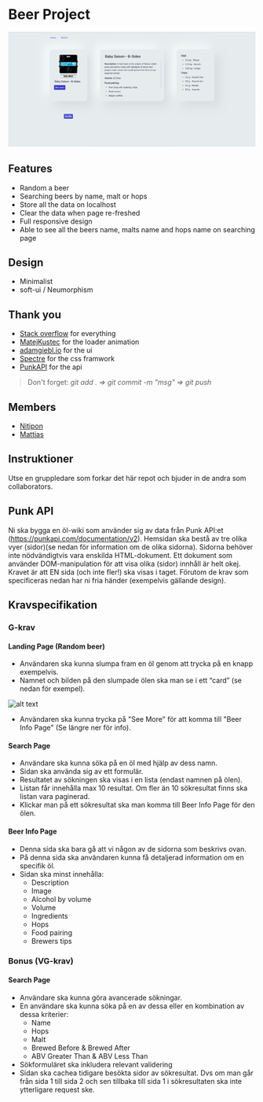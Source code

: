 # Beer Project

![alt text](lb.png)

## Features

-  Random a beer
-  Searching beers by name, malt or hops
-  Store all the data on localhost
-  Clear the data when page re-freshed
-  Full responsive design
-  Able to see all the beers name, malts name and hops name on searching page

## Design

-  Minimalist
-  soft-ui / Neumorphism

## Thank you

-  [Stack overflow](https://stackoverflow.com/) for everything
-  [MatejKustec](https://github.com/MatejKustec) for the loader animation
-  [adamgiebl.io](https://www.instagram.com/adamgiebl.io/) for the ui
-  [Spectre](https://picturepan2.github.io/spectre/index.html) for the css framwork
-  [PunkAPI](https://punkapi.com/documentation/v2) for the api

> Don't forget: _git add . => git commit -m "msg" => git push_

## Members

-  [Nitipon](https://github.com/nitipon-apaisri)
-  [Mattias](https://github.com/splarsxd)

## Instruktioner

Utse en gruppledare som forkar det här repot och bjuder in de andra som collaborators.

## Punk API

Ni ska bygga en öl-wiki som använder sig av data från Punk API:et (https://punkapi.com/documentation/v2). Hemsidan ska bestå av tre olika vyer (sidor)(se nedan för information om de olika sidorna). Sidorna behöver inte nödvändigtvis vara enskilda HTML-dokument. Ett dokument som använder DOM-manipulation för att visa olika (sidor) innhåll är helt okej. Kravet är att EN sida (och inte fler!) ska visas i taget. Förutom de krav som specificeras nedan har ni fria händer (exempelvis gällande design).

## Kravspecifikation

### G-krav

#### Landing Page (Random beer)

-  Användaren ska kunna slumpa fram en öl genom att trycka på en knapp exempelvis.
-  Namnet och bilden på den slumpade ölen ska man se i ett “card” (se nedan för exempel).

![alt text](BeerCard.jpg)

-  Användaren ska kunna trycka på "See More" för att komma till "Beer Info Page" (Se längre ner för info).

#### Search Page

-  Användare ska kunna söka på en öl med hjälp av dess namn.
-  Sidan ska använda sig av ett formulär.
-  Resultatet av sökningen ska visas i en lista (endast namnen på ölen).
-  Listan får innehålla max 10 resultat. Om fler än 10 sökresultat finns ska listan vara paginerad.
-  Klickar man på ett sökresultat ska man komma till Beer Info Page för den ölen.

#### Beer Info Page

-  Denna sida ska bara gå att vi någon av de sidorna som beskrivs ovan.
-  På denna sida ska användaren kunna få detaljerad information om en specifik öl.
-  Sidan ska minst innehålla:
   -  Description
   -  Image
   -  Alcohol by volume
   -  Volume
   -  Ingredients
   -  Hops
   -  Food pairing
   -  Brewers tips

### Bonus (VG-krav)

#### Search Page

-  Användare ska kunna göra avancerade sökningar.
-  En användare ska kunna söka på en av dessa eller en kombination av dessa kriterier:
   -  Name
   -  Hops
   -  Malt
   -  Brewed Before & Brewed After
   -  ABV Greater Than & ABV Less Than
-  Sökformuläret ska inkludera relevant validering
-  Sidan ska cachea tidigare besökta sidor av sökresultat. Dvs om man går från sida 1 till sida 2 och sen tillbaka till sida 1 i sökresultaten ska inte ytterligare request ske.
